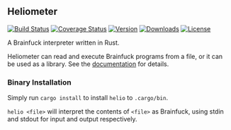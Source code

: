 ## Heliometer
[![Build Status](https://travis-ci.org/PishLSDYUE/heliometer.svg?branch=master)](https://travis-ci.org/PishLSDYUE/heliometer)
[![Coverage Status](https://coveralls.io/repos/github/PishLSDYUE/heliometer/badge.svg?branch=master&service=github)](https://coveralls.io/github/PishLSDYUE/heliometer?branch=master)
[![Version](https://img.shields.io/crates/v/heliometer.svg)](https://crates.io/crates/heliometer)
[![Downloads](https://img.shields.io/crates/d/heliometer.svg)](https://crates.io/crates/heliometer)
[![License](https://img.shields.io/crates/l/heliometer.svg)](https://crates.io/crates/heliometer)

A Brainfuck interpreter written in Rust.

Heliometer can read and execute Brainfuck programs from a file, or it can be
used as a library. See the [documentation](https://pishlsdyue.github.io/heliometer/master/heliometer/)
for details.


### Binary Installation
Simply run `cargo install` to install `helio` to `.cargo/bin`.

`helio <file>` will interpret the contents of `<file>` as Brainfuck, using
stdin and stdout for input and output respectively.
